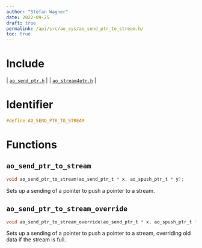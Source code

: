 ```yaml
---
author: "Stefan Wagner"
date: 2022-09-25
draft: true
permalink: /api/src/ao_sys/ao_send_ptr_to_stream.h/
toc: true
---
```


# Include

| [`ao_send_ptr.h`](ao_send_ptr.h.md) |
| [`ao_stream4ptr.h`](ao_stream4ptr.h.md) |

# Identifier

```c
#define AO_SEND_PTR_TO_STREAM
```

# Functions

## `ao_send_ptr_to_stream`

```c
void ao_send_ptr_to_stream(ao_send_ptr_t * x, ao_spush_ptr_t * y);
```

Sets up a sending of a pointer to push a pointer to a stream.

## `ao_send_ptr_to_stream_override`

```c
void ao_send_ptr_to_stream_override(ao_send_ptr_t * x, ao_spush_ptr_t * y);
```

Sets up a sending of a pointer to push a pointer to a stream, overriding old data if the stream is full.
